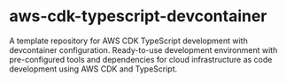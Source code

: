 # aws-cdk-typescript-devcontainer
A template repository for AWS CDK TypeScript development with devcontainer configuration. Ready-to-use development environment with pre-configured tools and dependencies for cloud infrastructure as code development using AWS CDK and TypeScript.
